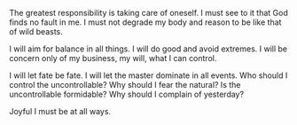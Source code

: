 The greatest responsibility is taking care of oneself.
I must see to it that God finds no fault in me.
I must not degrade my body and reason to be like that of wild beasts.

I will aim for balance in all things. 
I will do good and avoid extremes.
I will be concern only of my business, my will, what I can control.

I will let fate be fate. I will let the master dominate in all events.
Who should I control the uncontrollable?
Why should I fear the natural?
Is the uncontrollable formidable?
Why should I complain of yesterday?

Joyful I must be at all ways.


